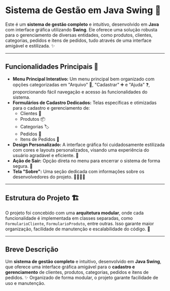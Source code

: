 # Sistema de Gestão em Java Swing 🚀

Este é um **sistema de gestão completo** e intuitivo, desenvolvido em **Java** com interface gráfica utilizando **Swing**. Ele oferece uma solução robusta para o gerenciamento de diversas entidades, como produtos, clientes, categorias, pedidos e itens de pedidos, tudo através de uma interface amigável e estilizada. ✨

---

## Funcionalidades Principais 🌟

* **Menu Principal Interativo:** Um menu principal bem organizado com opções categorizadas em "Arquivo" 📁, "Cadastrar" ➕ e "Ajuda" ❓, proporcionando fácil navegação e acesso às funcionalidades do sistema.
* **Formulários de Cadastro Dedicados:** Telas específicas e otimizadas para o cadastro e gerenciamento de:
    * Clientes 👤
    * Produtos 📦
    * Categorias 🏷️
    * Pedidos 📝
    * Itens de Pedidos 🛒
* **Design Personalizado:** A interface gráfica foi cuidadosamente estilizada com cores e layouts personalizados, visando uma experiência do usuário agradável e eficiente. 🎨
* **Ação de Sair:** Opção direta no menu para encerrar o sistema de forma segura. 🚪
* **Tela "Sobre":** Uma seção dedicada com informações sobre os desenvolvedores do projeto. 👨‍💻👩‍💻

---

## Estrutura do Projeto 🏗️

O projeto foi concebido com uma **arquitetura modular**, onde cada funcionalidade é implementada em classes separadas, como `FormularioCliente`, `FormularioProduto`, entre outras. Isso garante maior organização, facilidade de manutenção e escalabilidade do código. 🔗

---

## Breve Descrição

Um **sistema de gestão completo** e intuitivo, desenvolvido em **Java Swing**, que oferece uma interface gráfica amigável para o **cadastro e gerenciamento** de clientes, produtos, categorias, pedidos e itens de pedidos. ✨ Organizado de forma modular, o projeto garante facilidade de uso e manutenção. 
